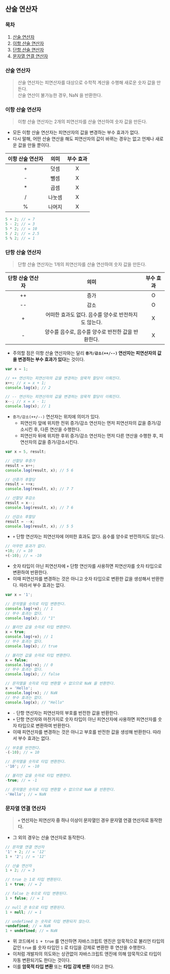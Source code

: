 ## 산술 연산자

### 목차

1. [산술 연산자](#산술-연산자-1)
2. [이항 산술 연산자](#이항-산술-연산자)
3. [단항 산술 연산자](#단항-산술-연산자)
4. [문자열 연결 연산자](#문자열-연결-연산자)


### 산술 연산자

> 산술 연산자는 피연산자를 대상으로 수학적 계산을 수행해 새로운 숫자 값을 만든다.   
> 산술 연산이 불가능한 경우, NaN 을 반환한다.

### 이항 산술 연산자

> 이항 산술 연산자는 2개의 피연산자를 산술 연산하여 숫자 값을 만든다.

- 모든 이항 산술 연산자는 피연산자의 값을 변경하는 부수 효과가 없다.
- 다시 말해, 어떤 산술 연산을 해도 피연산자의 값이 바뀌는 경우는 없고 언제나 새로운 값을 만들 뿐이다.

| 이항 산술 연산자 | 의미 | 부수 효과 |
|:---------:|:--:|:-----:|
|     +     | 덧셈 |   X   |
|     -     |뺄셈|   X   |
|     *     |곱셈|  X    |
|     /     |나눗셈|   X   |
|     %     | 나머지|   X   |

```javascript
5 + 2; // = 7
5 - 2; // = 3
5 * 2; // = 10
5 / 2; // = 2.5
5 % 2; // = 1
```

### 단항 산술 연산자


> 단항 산술 연산자는 1개의 피연산자를 산술 연산하여 숫자 값을 만든다.

| 단항 산술 연산자 |               의미               | 부수 효과 |
|:---------:|:------------------------------:|:-----:|
|    ++     |               증가               |   O   |
|    --     |               감소               |   O   |
|     +     | 어떠한 효과도 없다. 음수를 양수로 반전하지도 않는다. |   X   |
|     -     | 양수를 음수로, 음수를 양수로 반전한 값을 반환한다.  |   X   |

- 주의할 점은 이항 산술 연산자와는 달리 **`증가/감소(++/--)` 연산자는 피연산자의 값을 변경하는 부수 효과가 있다**는 것이다.

```javascript
var x = 1;

// ++ 연산자는 피연산자의 값을 변경하는 암묵적 할당이 이뤄진다.
x++; // x = x + 1;
console.log(x); // 2

// -- 연산자는 피연산자의 값을 변경하는 암묵적 할당이 이뤄진다.
x--; // x = x - 1;
console.log(x); // 1
```

- `증가/감소(++/--)` 연산자는 위치에 의미가 있다.
  - 피연산자 앞에 위치한 전위 증가/감소 연산자는 먼저 피연산자의 값을 증가/감소시킨 후, 다른 연산을 수행한다.
  - 피연산자 뒤에 위치한 후위 증가/감소 연산자는 먼저 다른 연산을 수행한 후, 피연산자의 값을 증가/감소시킨다.

```javascript
var x = 5, result;

// 선할당 후증가
result = x++;
console.log(result, x); // 5 6

// 선증가 후할당
result = ++x;
console.log(result, x); // 7 7

// 선할당 후감소
result = x--;
console.log(result, x); // 7 6

// 선감소 후할당
result = --x;
console.log(result, x); // 5 5
```

- `+` 단항 연산자는 피연산자에 어떠한 효과도 없다. 음수를 양수로 반전하지도 않는다.

```javascript
// 아무런 효과가 없다.
+10; // = 10
+(-10); // = -10
```

- 숫자 타입이 아닌 피연산자에 `+` 단항 연산자를 사용하면 피연산자를 숫자 타입으로 변환하여 반환한다.
- 이때 피연산자를 변경하는 것은 아니고 숫자 타입으로 변환한 값을 생성해서 반환한다. 따라서 부수 효과는 없다.

```javascript
var x = '1';

// 문자열을 숫자로 타입 변환한다.
console.log(+x); // 1
// 부수 효과는 없다.
console.log(x); // "1"

// 불리언 값을 숫자로 타입 변환한다.
x = true;
console.log(+x); // 1
// 부수 효과는 없다.
console.log(x); // true

// 불리언 값을 숫자로 타입 변환한다.
x = false;
console.log(+x); // 0
// 부수 효과는 없다.
console.log(x); // false

// 문자열을 숫자로 타입 변환할 수 없으므로 NaN 을 반환한다.
x = 'Hello';
console.log(+x); // NaN
// 부수 효과는 없다.
console.log(x); // "Hello"
```

- `-` 단항 연산자는 피연산자의 부호를 반전한 값을 반환한다.
- `+` 단항 연산자와 마찬가지로 숫자 타입이 아닌 피연산자에 사용하면 피연산자를 숫자 타입으로 변환하여 반환한다.
- 이때 피연산자를 변경하는 것은 아니고 부호를 반전한 값을 생성해 반환한다. 따라서 부수 효과는 없다.

```javascript
// 부호를 반전한다.
-(-10); // = 10

// 문자열을 숫자로 타입 변환한다.
-'10'; // = -10

// 불리언 값을 숫자로 타입 변환한다.
-true; // = -1

// 문자열은 숫자로 타입 변환할 수 없으므로 NaN 을 반환한다.
-'Hello'; // = NaN
```

### 문자열 연결 연산자

> **`+` 연산자는 피연산자 중 하나 이상이 문자열인 경우 문자열 연결 연산자로 동작한다.** 

- 그 외의 경우는 산술 연산자로 동작한다.

```javascript
// 문자열 연결 연산자
'1' + 2; // = '12'
1 + '2'; // = '12'

// 산술 연산자
1 + 2; // = 3

// true 는 1로 타입 변환된다.
1 + true; // = 2

// false 는 0으로 타입 변환된다.
1 + false; // = 1

// null 은 0으로 타입 변환된다.
1 + null; // = 1

// undefined 는 숫자로 타입 변환되지 않는다.
+undefined; // = NaN
1 + undefined; // = NaN
```

- 위 코드에서 `1 + true` 를 연산하면 자바스크립트 엔진은 암묵적으로 불리언 타입의 값인 `true` 를 숫자 타입인 `1` 로 타입을 강제로 변환한 후 연산을 수행한다.
- 이처럼 개발자의 의도와는 상관없이 자바스크립트 엔진에 의해 암묵적으로 타입이 자동 변환되기도 한다는 것이다.
- 이를 **암묵적 타입 변환** 또는 **타입 강제 변환** 이라고 한다.
